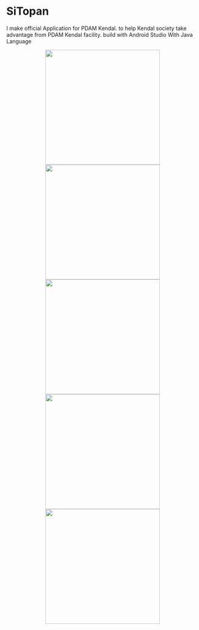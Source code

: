 # SiTopan

I make official Application for PDAM Kendal. to help Kendal society take advantage from PDAM Kendal facility.
build with Android Studio With Java Language

<p align = "center">

  <img src="https://user-images.githubusercontent.com/75481979/185412454-f1bba4ed-d2f3-441b-8078-fc169ec739da.jpg" width="300">
  <br>
<img src="https://user-images.githubusercontent.com/75481979/185412403-592c035e-a3ec-4675-b8d5-04e892aeff40.jpg" width="300">

<img src="https://user-images.githubusercontent.com/75481979/185412433-8fb98410-75bc-42bb-bec5-f6093d455315.jpg" width="300">

<img src="https://user-images.githubusercontent.com/75481979/185413389-a0dd88c0-41e6-4748-b9c8-c8cb16bcc954.jpg" width="300">



<img src="https://user-images.githubusercontent.com/75481979/185413415-1c7202ba-67c3-4d1f-a08b-aed07a44a681.jpg" width="300">




